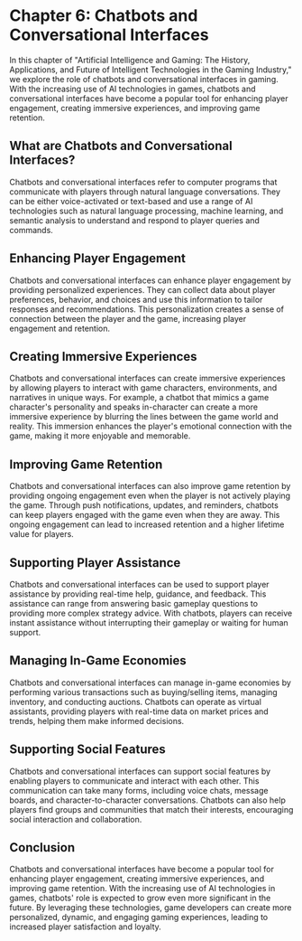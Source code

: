 Chapter 6: Chatbots and Conversational Interfaces
=================================================

In this chapter of "Artificial Intelligence and Gaming: The History, Applications, and Future of Intelligent Technologies in the Gaming Industry," we explore the role of chatbots and conversational interfaces in gaming. With the increasing use of AI technologies in games, chatbots and conversational interfaces have become a popular tool for enhancing player engagement, creating immersive experiences, and improving game retention.

What are Chatbots and Conversational Interfaces?
------------------------------------------------

Chatbots and conversational interfaces refer to computer programs that communicate with players through natural language conversations. They can be either voice-activated or text-based and use a range of AI technologies such as natural language processing, machine learning, and semantic analysis to understand and respond to player queries and commands.

Enhancing Player Engagement
---------------------------

Chatbots and conversational interfaces can enhance player engagement by providing personalized experiences. They can collect data about player preferences, behavior, and choices and use this information to tailor responses and recommendations. This personalization creates a sense of connection between the player and the game, increasing player engagement and retention.

Creating Immersive Experiences
------------------------------

Chatbots and conversational interfaces can create immersive experiences by allowing players to interact with game characters, environments, and narratives in unique ways. For example, a chatbot that mimics a game character's personality and speaks in-character can create a more immersive experience by blurring the lines between the game world and reality. This immersion enhances the player's emotional connection with the game, making it more enjoyable and memorable.

Improving Game Retention
------------------------

Chatbots and conversational interfaces can also improve game retention by providing ongoing engagement even when the player is not actively playing the game. Through push notifications, updates, and reminders, chatbots can keep players engaged with the game even when they are away. This ongoing engagement can lead to increased retention and a higher lifetime value for players.

Supporting Player Assistance
----------------------------

Chatbots and conversational interfaces can be used to support player assistance by providing real-time help, guidance, and feedback. This assistance can range from answering basic gameplay questions to providing more complex strategy advice. With chatbots, players can receive instant assistance without interrupting their gameplay or waiting for human support.

Managing In-Game Economies
--------------------------

Chatbots and conversational interfaces can manage in-game economies by performing various transactions such as buying/selling items, managing inventory, and conducting auctions. Chatbots can operate as virtual assistants, providing players with real-time data on market prices and trends, helping them make informed decisions.

Supporting Social Features
--------------------------

Chatbots and conversational interfaces can support social features by enabling players to communicate and interact with each other. This communication can take many forms, including voice chats, message boards, and character-to-character conversations. Chatbots can also help players find groups and communities that match their interests, encouraging social interaction and collaboration.

Conclusion
----------

Chatbots and conversational interfaces have become a popular tool for enhancing player engagement, creating immersive experiences, and improving game retention. With the increasing use of AI technologies in games, chatbots' role is expected to grow even more significant in the future. By leveraging these technologies, game developers can create more personalized, dynamic, and engaging gaming experiences, leading to increased player satisfaction and loyalty.
